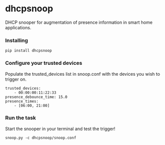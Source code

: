 # dhcpsnoop
DHCP snooper for augmentation of presence information in smart home applications.


### Installing

```
pip install dhcpsnoop
```

### Configure your trusted devices

Populate the trusted_devices list in snoop.conf with the devices you wish to trigger on.

```
trusted_devices:
    - 00:00:00:11:22:33
presence_debounce_time: 15.0
presence_times:
    - [06:00, 21:00]
```

### Run the task

Start the snooper in your terminal and test the trigger!

```
snoop.py -c dhcpsnoop/snoop.conf
```
